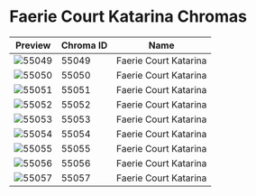 # Faerie Court Katarina Chromas



| Preview | Chroma ID | Name |
|---------|-----------|------|
| ![55049](https://raw.communitydragon.org/latest/plugins/rcp-be-lol-game-data/global/default/v1/champion-chroma-images/55/55049.png) | 55049 | Faerie Court Katarina |
| ![55050](https://raw.communitydragon.org/latest/plugins/rcp-be-lol-game-data/global/default/v1/champion-chroma-images/55/55050.png) | 55050 | Faerie Court Katarina |
| ![55051](https://raw.communitydragon.org/latest/plugins/rcp-be-lol-game-data/global/default/v1/champion-chroma-images/55/55051.png) | 55051 | Faerie Court Katarina |
| ![55052](https://raw.communitydragon.org/latest/plugins/rcp-be-lol-game-data/global/default/v1/champion-chroma-images/55/55052.png) | 55052 | Faerie Court Katarina |
| ![55053](https://raw.communitydragon.org/latest/plugins/rcp-be-lol-game-data/global/default/v1/champion-chroma-images/55/55053.png) | 55053 | Faerie Court Katarina |
| ![55054](https://raw.communitydragon.org/latest/plugins/rcp-be-lol-game-data/global/default/v1/champion-chroma-images/55/55054.png) | 55054 | Faerie Court Katarina |
| ![55055](https://raw.communitydragon.org/latest/plugins/rcp-be-lol-game-data/global/default/v1/champion-chroma-images/55/55055.png) | 55055 | Faerie Court Katarina |
| ![55056](https://raw.communitydragon.org/latest/plugins/rcp-be-lol-game-data/global/default/v1/champion-chroma-images/55/55056.png) | 55056 | Faerie Court Katarina |
| ![55057](https://raw.communitydragon.org/latest/plugins/rcp-be-lol-game-data/global/default/v1/champion-chroma-images/55/55057.png) | 55057 | Faerie Court Katarina |